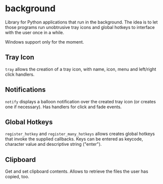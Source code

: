background
==========

Library for Python applications that run in the background. The idea is to let
those programs run unobtrusive tray icons and global hotkeys to interface with
the user once in a while.

Windows support only for the moment.


Tray Icon
---------

`tray` allows the creation of a tray icon, with name, icon, menu and left/right
click handlers.


Notifications
-------------

`notify` displays a balloon notification over the created tray icon (or creates
one if necessary). Has handlers for click and fade events.


Global Hotkeys
--------------

`register_hotkey` and `register_many_hotkeys` allows creates global hotkeys
that invoke the supplied callbacks. Keys can be entered as keycode, character
value and descriptive string ("enter").


Clipboard
---------

Get and set clipboard contents. Allows to retrieve the files the user has
copied, too.
